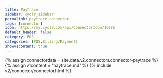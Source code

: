 ```yaml
---
title: PayTrace
sidebar: cyclr_sidebar
permalink: paytrace-connector
tags: [connector]
icon: https://my.cyclr.com/api/ConnectorIcon/16086
default_header: false
category: POS
categories: [POS,Billing/Payment]
showv1content: true
---
```

{% assign connectordata = site.data.v2.connectors.connector-paytrace %}
{% assign v1content = "paytrace.md" %}
{% include v2/connector/connector.html %}	